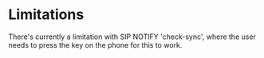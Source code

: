 # Limitations

There's currently a limitation with SIP NOTIFY 'check-sync', where the user
needs to press the key on the phone for this to work.
